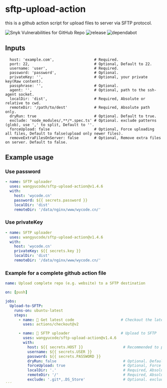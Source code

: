 # sftp-upload-action

this is a github action script for upload files to server via SFTP protocol.

![Snyk Vulnerabilities for GitHub Repo](https://img.shields.io/snyk/vulnerabilities/github/wangyucode/sftp-upload-action)
![release](https://flat.badgen.net/github/release/wangyucode/sftp-upload-action)
![dependabot](https://flat.badgen.net/github/dependabot/wangyucode/sftp-upload-action)

## Inputs

```
  host: 'example.com',                  # Required.
  port: 22,                             # Optional, Default to 22.
  username: 'user',                     # Required.
  password: 'password',                 # Optional.
  privateKey: '',                       # Optional, your private key(Raw content).
  passphrase: '',                       # Optional.
  agent: '',                            # Optional, path to the ssh-agent socket.
  localDir: 'dist',                     # Required, Absolute or relative to cwd.
  remoteDir: '/path/to/dest'            # Required, Absolute path only.
  dryRun: true                          # Optional. Default to true.
  exclude: 'node_modules/,**/*.spec.ts' # Optional. exclude patterns (glob), use ',' to split, Default to ''.
  forceUpload: false                    # Optional, Force uploading all files, Default to false(upload only newer files).
  removeExtraFilesOnServer: false       # Optional, Remove extra files on server. Default to false.
```

## Example usage

### Use password

```yml
- name: SFTP uploader
  uses: wangyucode/sftp-upload-action@v1.4.6
  with:
    host: 'wycode.cn'
    password: ${{ secrets.password }} 
    localDir: 'dist'
    remoteDir: '/data/nginx/www/wycode.cn/'
```

### Use privateKey

```yml
- name: SFTP uploader
  uses: wangyucode/sftp-upload-action@v1.4.6
  with:
    host: 'wycode.cn'
    privateKey: ${{ secrets.key }} 
    localDir: 'dist'
    remoteDir: '/data/nginx/www/wycode.cn/'
```

### Example for a complete github action file

```yml
name: Upload complete repo (e.g. website) to a SFTP destination

on: [push]

jobs:
  Upload-to-SFTP:
    runs-on: ubuntu-latest
    steps:
      - name: 🚚 Get latest code                     # Checkout the latest code
        uses: actions/checkout@v2

      - name: 📂 SFTP uploader                       # Upload to SFTP 
        uses: wangyucode/sftp-upload-action@v1.4.6
        with:
          host: ${{ secrets.HOST }}                  # Recommended to put the credentials in github secrets.
          username: ${{ secrets.USER }}
          password: ${{ secrets.PASSWORD }} 
          dryRun: false                              # Optional. Default to true. Set to false to upload files.
          forceUpload: true                          # Optional, Force uploading all files, Default to false(upload only newer files).
          localDir: '.'                              # Required, Absolute or relative to cwd.
          remoteDir: '/'                             # Required, Absolute path only.
          exclude: '.git*,.DS_Store'                 # Optional. exclude patterns (glob), use ',' to split, Default to ''.
´´´